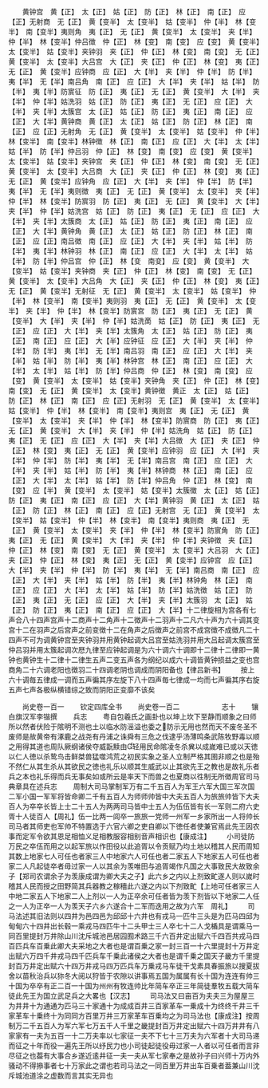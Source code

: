 <!-- { "loadSidebar": true } -->
　　黄钟宫　黄【正】　太【正】　姑【正】　防【正】　林【正】　南【正】　应【正】无射商　无【正】　黄【变半】　太【变半】　姑【变半】　仲【半】　林【变半】　南【变半】夷则角　夷【正】　无【正】　黄【变半】　太【变半】　夹【半】　仲【半】　林【变半】仲吕徴　仲【正】　林【变】　南【变】　应【变】　黄【变半】　太【变半】　姑【变半】夹钟羽　夹【正】　仲【正】　林【变】　南【变】　无【正】　黄【变半】　太【变半】大吕宫　大【正】　夹【正】　仲【正】　林【变】　夷【正】　无【正】　黄【变半】应钟商　应【正】　大【半】　夹【半】　仲【半】　防【半】　夷【半】　无【半】南吕角　南【正】　应【正】　大【半】　夹【半】　姑【半】　防【半】　夷【半】防賔征　防【正】　夷【正】　无【正】　黄【变半】　大【半】　夹【半】　仲【半】姑洗羽　姑【正】　防【正】　夷【正】　无【正】　应【正】　大【半】　夹【半】太簇宫　太【正】　姑【正】　防【正】　夷【正】　南【正】　应【正】　大【半】黄钟商　黄【正】　太【正】　姑【正】　防【正】　林【正】　南【正】　应【正】无射角　无【正】　黄【变半】　太【变半】　姑【变半】　仲【半】　林【变半】　南【变半】林钟徴　林【正】　南【正】　应【正】　大【半】　太【半】　姑【半】　防【半】仲吕羽　仲【正】　林【变】　南【变】　应【变】　黄【变半】　太【变半】　姑【变半】夹钟宫　夹【正】　仲【正】　林【变】　南【变】　无【正】　黄【变半】　太【变半】大吕商　大【正】　夹【正】　仲【正】　林【变】　夷【正】　无【正】　黄【变半】应钟角　应【正】　大【半】　夹【半】　仲【半】　防【半】　夷【半】　无【半】夷则徴　夷【正】　无【正】　黄【变半】　太【变半】　夹【半】　仲【半】　林【变半】防賔羽　防【正】　夷【正】　无【正】　黄【变半】　大【半】　夹【半】　仲【半】姑洗宫　姑【正】　防【正】　夷【正】　无【正】　应【正】　大【半】　夹【半】太簇商　太【正】　姑【正】　防【正】　夷【正】　南【正】　应【正】　大【半】黄钟角　黄【正】　太【正】　姑【正】　防【正】　林【正】　南【正】　应【正】南吕徴　南【正】　应【正】　大【半】　夹【半】　姑【半】　防【半】　夷【半】林钟羽　林【正】　南【正】　应【正】　大【半】　太【半】　姑【半】　防【半】仲吕宫　仲【正】　林【变　南变】　应【变】　黄【变半】　大【变半】　姑【变半】夹钟商　夹【正】　仲【正】　林【变】　南【变】　无【正】　黄【变半】　太【变半】大吕角　大【正】　夹【正】　仲【正】　林【变】　夷【正】　无【正】　黄【变半】无射征　无【正】　黄【变半】　太【变半】　姑【变半】　仲【半】　林【变半】　南【变半】夷则羽　夷【正】　无【正】　黄【变半】　太【变半】　夹【半】　仲【半】　林【变半】防賔宫　防【正】　夷【正】　无【正】　黄【变半】　大【半】　夹【半】　仲【半】姑洗啇　姑【正】　防【正】　夷【正】　无【正】　应【正】　大【半】　夹【半】太簇角　太【正】　姑【正】　防【正】　夷【正】　南【正】　应【正】　大【半】应钟征　应【正】　大【半】　夹【半】　仲【半】　防【半】　夷【半】　无【半】南吕羽　南【正】　应【正】　大【半】　夹【半】　姑【半】　防【半】　夷【半】林钟宫　林【正】　南【正】　应【正】　大【半】　太【半】　姑【半】　防【半】仲吕商　仲【正】　林【变】　南【变】　应【变】　黄【变半】　太【变半】　姑【变半】夹钟角　夹【正】　仲【正】　林【变】　南【变】　无【正】　黄【变半】　太【变半】黄钟徴　黄正　太【正】　姑【正】　防【正】　林【正】　南【正】　应【正】无射羽　无【正】　黄【变半】　太【变半】　姑【变半】　仲【半】　林【变半】　南【变半】夷则宫　夷【正】　无【正】　黄【变半】　太【变半】　夹【半】　仲【半】　林【变半】防賔商　防【正】　夷【正】　无【正】　黄【变半】　大【半】　夹【半】　仲【半】姑洗角　姑【正】　防【正】　夷【正】　无【正】　应【正】　大【半】　夹【半】大吕徴　大【正】　夹【正】　仲【正】　林【变】　夷【正】　无【正】　黄【变半】应钟羽　应【正】　大【半】　夹【半】　仲【半】　防【半】　夷【半】　无【半】南吕宫　南【正】　应【正】　大【半】　夹【半】　姑【半】　防【半】　夷【半】林钟商　林【正】　南【正】　应【正】　大【半】　太【半】　姑【半】　防【半】仲吕角　仲【正】　林【变】　南【变】　应【半】　黄【变半】　太【变半】　姑【变半】太簇徴　太【正】　姑【正】　防【正】　夷【正】　南【正】　应【正】　大【半】黄钟羽　黄【正】　太【正】　姑【正】　防【正】　林【正】　南【正】　应【正】无射宫　无【正】　黄【变半】　太【变半】　姑【变半】　仲【半】　林【变半】　南【变半】夷则商　夷【正】　无【正】　黄【变半】　太【变半】　夹【半】　仲【半】　林【变半】防賔角　防【正】　夷【正】　无【正】　黄【变半】　大【半】　夹【半】　仲【半】夹钟徴　夹【正】　仲【正】　林【变】　南【变】　无【正】　黄【变半】　太【变半】大吕羽　大【正】　夹【正】　仲【正】　林【变】　夷【正】　无【正】　黄【变半】应钟宫　应【正】　大【半】　夹【半】　仲【半】　防【半】　夷【半】　无【半】南吕商　南【正】　应【正】　大【半】　夹【半】　姑【半】　防【半】　夷【半】林钟角　林【正】　南【正】　应【正】　大【半】　太【半】　姑【半】　防【半】姑洗徴　姑【正】　防【正】　夷【正】　无【正】　应【正】　大【半】　夹【半】太簇羽　太【正】　姑【正】　防【正】　夷【正】　南【正】　应【正】　大【半】十二律旋相为宫各有七声合八十四声宫声十二商声十二角声十二徴声十二羽声十二凡六十声为六十调其变宫十二在羽声之后宫声之前变徴十二在角声之后徴声之前宫不成宫徴不成徴凡二十四声不可为调黄钟宫至夹钟羽并用黄钟起调大吕宫至姑洗羽并用大吕起调太簇宫至仲吕羽并用太簇起调次厯九律至应钟起调是为六十调六十调即十二律十二律即一黄钟也黄钟生十二律十二律生五声二变五声各为纲纪以成六十调皆黄钟损益之变也宫商角二十六调老阳也徴羽二十四调老阴也调成而阴阳备也【律吕新书】
　　按上六十调毎五律成一调而五声徧其序左旋下八十四声毎七律成一均而七声徧其序右旋五声七声各极纵横错综之致而阴阳正变靡不该矣



　　尚史卷一百一
　　钦定四库全书
　　尚史卷一百二　　　　　　志十
　　镶白旗汉军李锴撰
　　兵志
　　粤自包羲氏之画卦也以坤上坎下至静而顺象之曰师所以然者伏险于隂明不测也土以临水防滛溢也委之防示无用也然而天不废冬圣不废师是故黄帝有涿鹿之战尧有丹浦之诛舜有三危之伐逮乎汤薄鸣条武陈牧野毒以顺之用得其道也周队厥纲诸侯夺威翫黩由轻用民命隂凌冬杀兾以成嵗难已或以天徳以仁人徳以杀鸷鸟击鲜桀兽猛噬鸿荒之初民实象之圣人立制严格其圉非顺之也是殆不然仁从其生杀从其欲民之徳也礼乐以顺其生威武以止其欲先王之教也是故礼乐者兵之本也礼乐得而兵无事矣如或所云是率天下而兽之也夏商以徃制无所徴周官司马典章具在述兵志
　　周制大司马掌制军万有二千五百人为军王六军大国三军次国二军小国一军军将皆命卿二千有五百人为师师帅皆中大夫五百人为旅旅帅皆下大夫百人为卒卒长皆上士二十五人为两两司马皆中士五人为伍伍皆有长一军则二府六史胥十人徒百人【周礼】伍一比两一闾卒一旅旅一党师一州军一乡家所出一人将帅长司马者其师吏也军帅不特置选于六官六卿之吏自卿以下徳任者使兼官焉此先王因农事而定军令欲其恩足相恤义足相教服容相别音声相识也【康成注】
　　小司徒防万民之卒伍而用之以起军旅以作田役以此追胥以令贡赋乃均土地以稽其人民而周知其数上地家七人可任也者家三人中地家六人可任也者二家五人下地家五人可任也者家二人凡起徒卒者毋过家一人以其余为羡唯田与追胥竭作凡国之大事致民大故致余子【郑司农谓余子为羡康成谓为卿大夫之子】此六乡之内以上剂致甿遂人则以嵗时稽其人民而授之田野简其兵器教之稼穯此六遂之内以下剂致甿【上地可任者家三人中地二家五人下地家二人上剂以一人为正卒余可任者皆为羡下剂皆以下地家二人任之一人为正卒一人为羡天子六乡六遂合十二军而迭用之故为六军　周礼】
　　司马法述其旧法则以四井为邑四邑为邱邱十六井也有戎马一匹牛三头是为匹马四邱为甸甸六十四井出长毂一乘戎马四匹牛十二头甲士三人卒七十二人戈楯具是谓乘马一同百里提封万井除山川沈斥城池邑居园囿术路三千六百井定出赋六千四百共戎马四百匹兵车百乗此卿大夫采地之大者也是谓百乗之家一封三百一十六里提封十万井定出赋六万四千井戎马四千匹兵车千乗此诸侯之大者也是谓千乗之国天子畿方千里提封百万井定出赋六十四万井戎马四万匹兵车万乗戎马车徒干戈素具春振旅以搜夏拔舍以苗秋治兵以狝冬大阅以狩皆于农隙以讲事焉五国为属属有长十国为连连有帅三十国为卒卒有正二百一十国为州州有牧连帅比年简车卒正三年简徒羣牧五载大简车徒此先王为国立武足兵之大畧也【汉志】
　　司马法又曰亩百为夫夫三为屋屋三为井井十为通通为匹马三十家通十为成成百井三百家革车一乗成十为终终千井三千家革车十乗终十为同同方百里万井三万家革车百乗均之为司马法也【康成注】按周制万二千五百人为军六军七万五千人千里之畿提封百万井定出赋六十四万井井有八家家有一夫为五百一十二万夫率以七家征一夫不下七十三万夫为六军者十大司马递而征之十年而役一遍先王所以纾民力也小司徒起徒役毋过家一人者以可任者而言非尽征之也葢有大事合乡遂近逺井征一夫一夫从军七家奉之是故孙子曰兴师十万内外骚动不得撡事者七十万家此之谓也若司马法之一同百里万井出车百乗者葢兼山川沈斥城池道涂之虚数而言其实无异也

